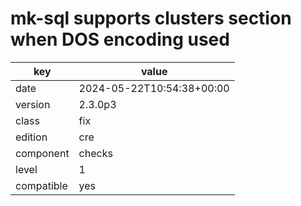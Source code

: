 [//]: # (werk v2)
# mk-sql supports clusters section when DOS encoding used

key        | value
---------- | ---
date       | 2024-05-22T10:54:38+00:00
version    | 2.3.0p3
class      | fix
edition    | cre
component  | checks
level      | 1
compatible | yes


